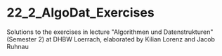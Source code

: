 # 22_2_AlgoDat_Exercises
Solutions to the exercises in lecture "Algorithmen und Datenstrukturen" (Semester 2) at DHBW Loerrach, elaborated by Kilian Lorenz and Jacob Ruhnau
